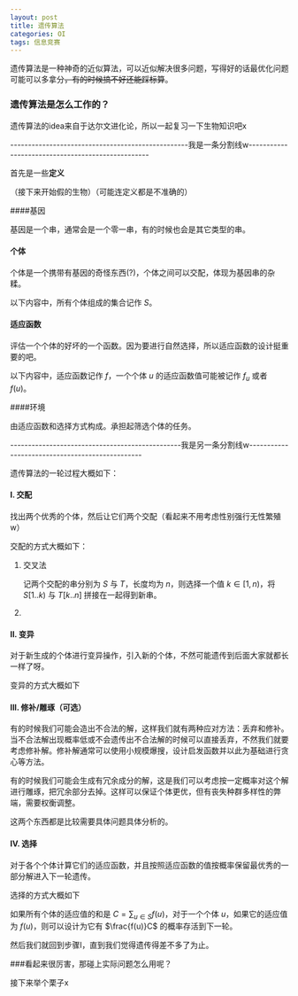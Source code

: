 ```yaml
---
layout: post
title: 遗传算法
categories: OI
tags: 信息竞赛
---
```




遗传算法是一种神奇的近似算法，可以近似解决很多问题，写得好的话最优化问题可能可以多拿分<del>，有的时候搞不好还能踩标算</del>。

### 遗传算法是怎么工作的？

遗传算法的idea来自于达尔文进化论，所以一起复习一下生物知识吧x

--------------------------------------------------我是一条分割线w--------------------------------------------------

首先是一些**定义**

（接下来开始假的生物）（可能连定义都是不准确的）

####基因

基因是一个串，通常会是一个零一串，有的时候也会是其它类型的串。

#### 个体

个体是一个携带有基因的奇怪东西(?)，个体之间可以交配，体现为基因串的杂糅。

以下内容中，所有个体组成的集合记作 $S$。

#### 适应函数

评估一个个体的好坏的一个函数。因为要进行自然选择，所以适应函数的设计挺重要的吧。

以下内容中，适应函数记作 $f$，一个个体 $u$ 的适应函数值可能被记作 $f_u$ 或者 $f(u)$。

####环境

由适应函数和选择方式构成。承担起筛选个体的任务。

------------------------------------------------我是另一条分割线w------------------------------------------------

遗传算法的一轮过程大概如下：

#### I. 交配

找出两个优秀的个体，然后让它们两个交配（看起来不用考虑性别强行无性繁殖w）

交配的方式大概如下：

1. 交叉法

   记两个交配的串分别为 $S$ 与 $T$，长度均为 $n$，则选择一个值 $k\in[1,n)$，将 $S[1..k)$ 与 $T[k..n]$ 拼接在一起得到新串。

2. ​

#### II. 变异

对于新生成的个体进行变异操作，引入新的个体，不然可能遗传到后面大家就都长一样了呀。

变异的方式大概如下

#### III. 修补/雕琢（可选）

有的时候我们可能会造出不合法的解，这样我们就有两种应对方法：丢弃和修补。当不合法解出现概率低或不会遗传出不合法解的时候可以直接丢弃，不然我们就要考虑修补解。修补解通常可以使用小规模爆搜，设计启发函数并以此为基础进行贪心等方法。

有的时候我们可能会生成有冗余成分的解，这是我们可以考虑按一定概率对这个解进行雕琢，把冗余部分去掉。这样可以保证个体更优，但有丧失种群多样性的弊端，需要权衡调整。

这两个东西都是比较需要具体问题具体分析的。

#### IV. 选择

对于各个个体计算它们的适应函数，并且按照适应函数的值按概率保留最优秀的一部分解进入下一轮遗传。

选择的方式大概如下

如果所有个体的适应值的和是 $C=\sum_{u\in S}f(u)$，对于一个个体 $u$，如果它的适应值为 $f(u)$，则可以设计为它有 $\frac{f(u)}C$ 的概率存活到下一轮。

然后我们就回到步骤I，直到我们觉得遗传得差不多了为止。



###看起来很厉害，那碰上实际问题怎么用呢？

接下来举个栗子x

